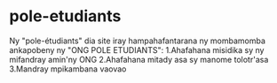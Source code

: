# pole-etudiants
Ny "pole-étudiants" dia site iray hampahafantarana ny mombamomba ankapobeny ny "ONG POLE ETUDIANTS": 1.Ahafahana misidika sy ny mifandray amin'ny ONG 2.Ahafahana mitady asa sy manome tolotr'asa 3.Mandray mpikambana vaovao
